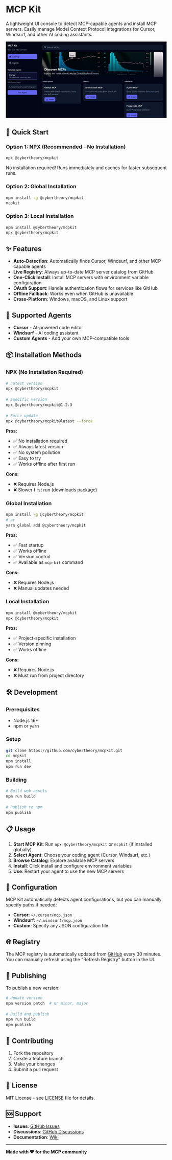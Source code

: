 # MCP Kit

A lightweight UI console to detect MCP-capable agents and install MCP servers. Easily manage Model Context Protocol integrations for Cursor, Windsurf, and other AI coding assistants.

![MCP Kit Screenshot](assets/image.png)

## 🚀 Quick Start

### Option 1: NPX (Recommended - No Installation)
```bash
npx @cybertheory/mcpkit
```
No installation required! Runs immediately and caches for faster subsequent runs.

### Option 2: Global Installation
```bash
npm install -g @cybertheory/mcpkit
mcpkit
```

### Option 3: Local Installation
```bash
npm install @cybertheory/mcpkit
npx @cybertheory/mcpkit
```

## ✨ Features

- **Auto-Detection**: Automatically finds Cursor, Windsurf, and other MCP-capable agents
- **Live Registry**: Always up-to-date MCP server catalog from GitHub
- **One-Click Install**: Install MCP servers with environment variable configuration
- **OAuth Support**: Handle authentication flows for services like GitHub
- **Offline Fallback**: Works even when GitHub is unavailable
- **Cross-Platform**: Windows, macOS, and Linux support

## 🎯 Supported Agents

- **Cursor** - AI-powered code editor
- **Windsurf** - AI coding assistant
- **Custom Agents** - Add your own MCP-compatible tools

## 📦 Installation Methods

### NPX (No Installation Required)
```bash
# Latest version
npx @cybertheory/mcpkit

# Specific version
npx @cybertheory/mcpkit@1.2.3

# Force update
npx @cybertheory/mcpkit@latest --force
```

**Pros:**
- ✅ No installation required
- ✅ Always latest version
- ✅ No system pollution
- ✅ Easy to try
- ✅ Works offline after first run

**Cons:**
- ❌ Requires Node.js
- ❌ Slower first run (downloads package)

### Global Installation
```bash
npm install -g @cybertheory/mcpkit
# or
yarn global add @cybertheory/mcpkit
```

**Pros:**
- ✅ Fast startup
- ✅ Works offline
- ✅ Version control
- ✅ Available as `mcp-kit` command

**Cons:**
- ❌ Requires Node.js
- ❌ Manual updates needed

### Local Installation
```bash
npm install @cybertheory/mcpkit
npx @cybertheory/mcpkit
```

**Pros:**
- ✅ Project-specific installation
- ✅ Version pinning
- ✅ Works offline

**Cons:**
- ❌ Requires Node.js
- ❌ Must run from project directory

## 🛠️ Development

### Prerequisites
- Node.js 16+
- npm or yarn

### Setup
```bash
git clone https://github.com/cybertheory/mcpkit.git
cd mcpkit
npm install
npm run dev
```

### Building
```bash
# Build web assets
npm run build

# Publish to npm
npm publish
```

## 📋 Usage

1. **Start MCP Kit**: Run `npx @cybertheory/mcpkit` or `mcpkit` (if installed globally)
2. **Select Agent**: Choose your coding agent (Cursor, Windsurf, etc.)
3. **Browse Catalog**: Explore available MCP servers
4. **Install**: Click install and configure environment variables
5. **Use**: Restart your agent to use the new MCP servers

## 🔧 Configuration

MCP Kit automatically detects agent configurations, but you can manually specify paths if needed:

- **Cursor**: `~/.cursor/mcp.json`
- **Windsurf**: `~/.windsurf/mcp.json`
- **Custom**: Specify any JSON configuration file

## 🌐 Registry

The MCP registry is automatically updated from [GitHub](https://github.com/cybertheory/mcpkit) every 30 minutes. You can manually refresh using the "Refresh Registry" button in the UI.

## 🚀 Publishing

To publish a new version:

```bash
# Update version
npm version patch  # or minor, major

# Build and publish
npm run build
npm publish
```

## 🤝 Contributing

1. Fork the repository
2. Create a feature branch
3. Make your changes
4. Submit a pull request

## 📄 License

MIT License - see [LICENSE](LICENSE) file for details.

## 🆘 Support

- **Issues**: [GitHub Issues](https://github.com/cybertheory/mcpkit/issues)
- **Discussions**: [GitHub Discussions](https://github.com/cybertheory/mcpkit/discussions)
- **Documentation**: [Wiki](https://github.com/cybertheory/mcpkit/wiki)

---

**Made with ❤️ for the MCP community**